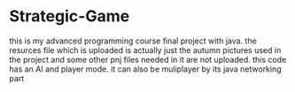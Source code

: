 # Strategic-Game
this is my advanced programming course final project with java.
the resurces file which is uploaded is actually just the autumn pictures used in the project and some other pnj files needed in it are not uploaded.
this code has an AI and player mode. it can also be muliplayer by its java networking part
